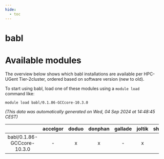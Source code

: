 ```yaml
---
hide:
  - toc
---
```


babl
====

# Available modules


The overview below shows which babl installations are available per HPC-UGent Tier-2cluster, ordered based on software version (new to old).

To start using babl, load one of these modules using a `module load` command like:

```shell
module load babl/0.1.86-GCCcore-10.3.0
```

*(This data was automatically generated on Wed, 04 Sep 2024 at 14:48:45 CEST)*  

| |accelgor|doduo|donphan|gallade|joltik|shinx|skitty|
| :---: | :---: | :---: | :---: | :---: | :---: | :---: | :---: |
|babl/0.1.86-GCCcore-10.3.0|-|x|x|-|x|-|x|
